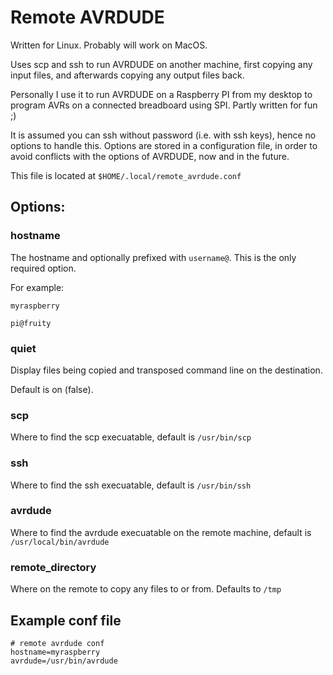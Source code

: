 # Remote AVRDUDE

Written for Linux. Probably will work on MacOS.

Uses scp and ssh to run AVRDUDE on another machine, first copying any input files, and afterwards copying any output files back.

Personally I use it to run AVRDUDE on a Raspberry PI from my desktop to program AVRs on a connected breadboard using SPI. Partly written for fun ;)

It is assumed you can ssh without password (i.e. with ssh keys), hence no options to handle this.
Options are stored in a configuration file, in order to avoid conflicts with the options of AVRDUDE, now and in the future.

This file is located at ```$HOME/.local/remote_avrdude.conf```

## Options:

### hostname
The hostname and optionally prefixed with ```username@```. This is the only required option.
    
For example:
    
```myraspberry```
        
```pi@fruity```

### quiet
Display files being copied and transposed command line on the destination.

Default is on (false).

### scp
Where to find the scp execuatable, default is ```/usr/bin/scp```

### ssh
Where to find the ssh execuatable, default is ```/usr/bin/ssh```

### avrdude
Where to find the avrdude execuatable on the remote machine, default is ```/usr/local/bin/avrdude```

### remote_directory
Where on the remote to copy any files to or from. Defaults to ```/tmp```

## Example conf file
    # remote avrdude conf
    hostname=myraspberry
    avrdude=/usr/bin/avrdude
